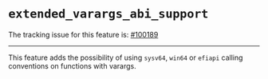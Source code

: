 # `extended_varargs_abi_support`

The tracking issue for this feature is: [#100189]

[#100189]: https://github.com/rust-lang/rust/issues/100189

------------------------

This feature adds the possibility of using `sysv64`, `win64` or `efiapi` calling
conventions on functions with varargs.
